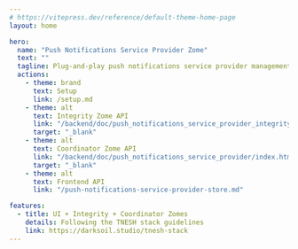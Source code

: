 ```yaml
---
# https://vitepress.dev/reference/default-theme-home-page
layout: home

hero:
  name: "Push Notifications Service Provider Zome"
  text: ""
  tagline: Plug-and-play push notifications service provider management for your hApps
  actions:
    - theme: brand
      text: Setup
      link: /setup.md
    - theme: alt
      text: Integrity Zome API
      link: "/backend/doc/push_notifications_service_provider_integrity/index.html"
      target: "_blank"
    - theme: alt
      text: Coordinator Zome API
      link: "/backend/doc/push_notifications_service_provider/index.html"
      target: "_blank"
    - theme: alt
      text: Frontend API
      link: "/push-notifications-service-provider-store.md"

features:
  - title: UI + Integrity + Coordinator Zomes
    details: Following the TNESH stack guidelines
    link: https://darksoil.studio/tnesh-stack
---
```

